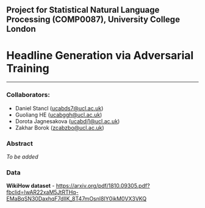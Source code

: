 ## Project for Statistical Natural Language Processing (COMP0087), University College London

# Headline Generation via Adversarial Training
-----
### Collaborators:
- Daniel Stancl (ucabds7@ucl.ac.uk)
- Guoliang HE (ucabggh@ucl.ac.uk)
- Dorota Jagnesakova (ucabdj1@ucl.ac.uk)
- Zakhar Borok (zcabzbo@ucl.ac.uk)

### Abstract
*To be added*

### Data
**WikiHow dataset** - https://arxiv.org/pdf/1810.09305.pdf?fbclid=IwAR22xaM5JtRTHq-EMaBqSN30DaxhqF7dllK_8T47mOsnl8IY0ikM0VX3VKQ
